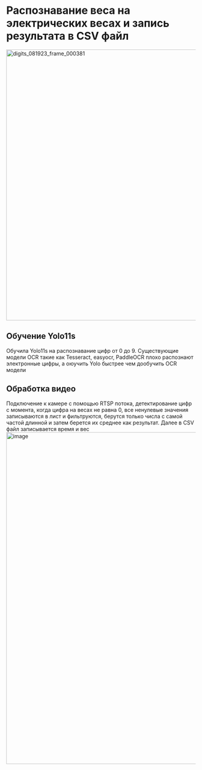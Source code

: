 # Распознавание веса на электрических весах и запись результата в СSV файл
 <img width="1182" height="720" alt="digits_081923_frame_000381" src="https://github.com/user-attachments/assets/0713ed41-136b-4145-9292-7a8bf3794898" />
 
## Обучение Yolo11s
Обучила Yolo11s на распознавание цифр от 0 до 9. Существующие модели OCR такие как Tesseract, easyocr, PaddleOCR плохо распознают электронные цифры, а оюучить Yolo быстрее чем дообучить OCR модели
## Обработка видео
Подключение к камере с помощью RTSP потока, детектирование цифр с момента, когда цифра на весах не равна 0, все ненулевые значения записываются в лист и фильтруются, берутся только числа с самой частой длинной и затем берется их среднее как результат. Далее в CSV файл записывается время и вес 
<img width="1767" height="882" alt="image" src="https://github.com/user-attachments/assets/646529a5-9f5d-40ed-855d-6d4af157e153" />

